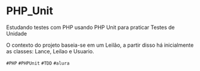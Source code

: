 # PHP_Unit
Estudando testes com PHP usando PHP Unit para praticar Testes de Unidade 

O contexto do projeto baseia-se em um Leilão, a partir disso há inicialmente as classes: Lance, Leilao e Usuario.



`#PHP` `#PHPUnit` `#TDD` `#alura`

